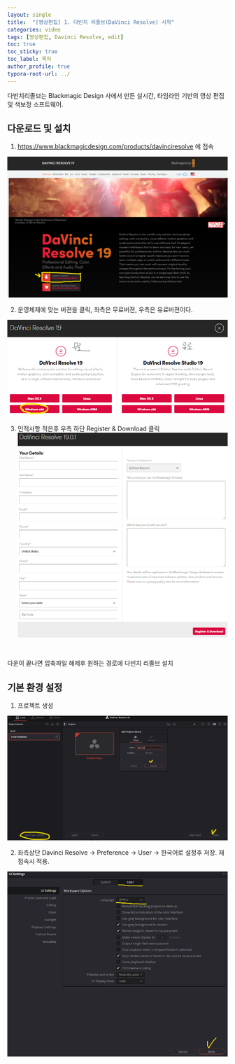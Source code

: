 ```yaml
---
layout: single
title:  "[영상편집] 1. 다빈치 리졸브(DaVinci Resolve) 시작"
categories: video
tags: [영상편집, Davinci Resolve, edit]
toc: true
toc_sticky: true
toc_label: 목차
author_profile: true
typora-root-url: ../
---
```


다빈치리졸브는 Blackmagic Design 사에서 만든 실시간, 타임라인 기반의 영상 편집 및 색보정 소프트웨어.

## 다운로드 및 설치

1. https://www.blackmagicdesign.com/products/davinciresolve 에 접속    

  

  ![DR다운1](/assets/images/2024-10-01-DR_1/DR다운1.png)

2. 운영체제에 맞는 버젼을 클릭, 좌측은 무료버젼, 우측은 유료버젼이다.  

  ![DR다운2](/assets/images/2024-10-01-DR_1/DR다운2.png)

  

3. 인적사항 적은후 우측 하단 Register & Download 클릭     
  ![DR다운3](/assets/images/2024-10-01-DR_1/DR다운3.png)
  <br/>

다운이 끝나면 압축파일 해제후 원하는 경로에 다빈치 리졸브 설치



## 기본 환경 설정

1.  프로젝트 생성

![DR시작1](/assets/images/2024-10-01-DR_1/DR시작1.png)

2. 좌측상단 Davinci Resolve -> Preference -> User -> 한국어로 설정후 저장. 재접속시 적용.

![DR시작2](/assets/images/2024-10-01-DR_1/DR시작2.png)
